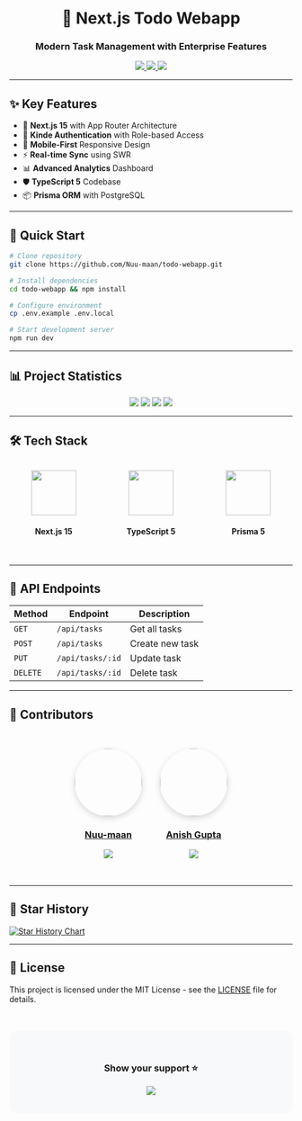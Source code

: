 <div align="center">
  <h1>🚀 Next.js Todo Webapp</h1>
  <h3>Modern Task Management with Enterprise Features</h3>

  <div>
    <a href="https://github.com/Nuu-maan/todo-webapp/stargazers">
      <img src="https://img.shields.io/github/stars/Nuu-maan/todo-webapp?style=for-the-badge&logo=github&color=yellow&labelColor=181717">
    </a>
    <a href="https://github.com/Nuu-maan/todo-webapp/network/members">
      <img src="https://img.shields.io/github/forks/Nuu-maan/todo-webapp?style=for-the-badge&logo=github&color=green&labelColor=181717">
    </a>
    <a href="https://github.com/Nuu-maan/todo-webapp/issues">
      <img src="https://img.shields.io/github/issues/Nuu-maan/todo-webapp?style=for-the-badge&logo=github&color=blue&labelColor=181717">
    </a>
  </div>
</div>

---

## ✨ Key Features
- 🚀 **Next.js 15** with App Router Architecture
- 🔐 **Kinde Authentication** with Role-based Access
- 📱 **Mobile-First** Responsive Design
- ⚡ **Real-time Sync** using SWR
- 📊 **Advanced Analytics** Dashboard
- 🛡️ **TypeScript 5** Codebase
- 📦 **Prisma ORM** with PostgreSQL

---

## 🚀 Quick Start

```BASH
# Clone repository
git clone https://github.com/Nuu-maan/todo-webapp.git

# Install dependencies
cd todo-webapp && npm install

# Configure environment
cp .env.example .env.local

# Start development server
npm run dev
```

---

## 📊 Project Statistics
<div align="center">
  <img src="https://img.shields.io/github/languages/code-size/Nuu-maan/todo-webapp?style=flat-square&logo=typescript">
  <img src="https://img.shields.io/github/contributors/Nuu-maan/todo-webapp?style=flat-square&logo=github">
  <img src="https://img.shields.io/github/last-commit/Nuu-maan/todo-webapp?style=flat-square&logo=github">
  <img src="https://img.shields.io/github/issues-closed/Nuu-maan/todo-webapp?style=flat-square&logo=github">
</div>

---

## 🛠️ Tech Stack
<div align="center" style="display: grid; grid-template-columns: repeat(auto-fit, minmax(150px, 1fr)); gap: 1rem; margin: 2rem 0;">
  <div>
    <img src="https://upload.wikimedia.org/wikipedia/commons/8/8e/Nextjs-logo.svg" width="80">
    <h4>Next.js 15</h4>
  </div>
  <div>
    <img src="https://www.typescriptlang.org/logos/ts-logo.svg" width="80">
    <h4>TypeScript 5</h4>
  </div>
  <div>
    <img src="https://prismalens.vercel.app/header-logo.svg" width="80">
    <h4>Prisma 5</h4>
  </div>
</div>

---

## 📡 API Endpoints
| Method | Endpoint       | Description                |
|--------|----------------|----------------------------|
| `GET`  | `/api/tasks`   | Get all tasks              |
| `POST` | `/api/tasks`   | Create new task            |
| `PUT`  | `/api/tasks/:id` | Update task              |
| `DELETE` | `/api/tasks/:id` | Delete task             |

---

## 👥 Contributors
<div align="center" style="display: flex; gap: 2rem; justify-content: center; margin: 3rem 0;">
  <div style="text-align: center;">
    <a href="https://github.com/Nuu-maan">
      <img src="https://avatars.githubusercontent.com/Nuu-maan" width="120" style="border-radius: 50%; box-shadow: 0 4px 12px rgba(0,0,0,0.15);">
      <h3>Nuu-maan</h3>
      <a href="https://github.com/Nuu-maan">
        <img src="https://img.shields.io/badge/Follow-%40Nuu--maan-181717?style=flat-square&logo=github">
      </a>
    </a>
  </div>

  <div style="text-align: center;">
    <a href="https://github.com/anisvsc">
      <img src="https://avatars.githubusercontent.com/anisvsc" width="120" style="border-radius: 50%; box-shadow: 0 4px 12px rgba(0,0,0,0.15);">
      <h3>Anish Gupta</h3>
      <a href="https://github.com/anisvsc">
        <img src="https://img.shields.io/badge/Follow-%40anisvsc-181717?style=flat-square&logo=github">
      </a>
    </a>
  </div>
</div>

---

## 🌟 Star History
[![Star History Chart](https://api.star-history.com/svg?repos=Nuu-maan/todo-webapp&type=Date)](https://star-history.com/#Nuu-maan/todo-webapp&Date)

---

## 📄 License
This project is licensed under the MIT License - see the [LICENSE](LICENSE) file for details.

<div align="center" style="margin-top: 3rem; padding: 2rem 0; background: #f8f9fa; border-radius: 12px;">
  <h3>Show your support ⭐</h3>
  <a href="https://github.com/Nuu-maan/todo-webapp">
    <img src="https://img.shields.io/badge/Star_this_Repo-FFD700?style=for-the-badge&logo=github&logoColor=black">
  </a>
</div>